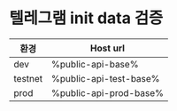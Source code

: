 # 텔레그램 init data 검증

| 환경      | Host url                    |
|---------|-----------------------------|
| dev     | %public-api-base%      |
| testnet | %public-api-test-base% |
| prod    | %public-api-prod-base% |

<api-endpoint openapi-path="../../openapi/telegram_validation-swagger.json" method="POST" endpoint="/telegram/init-data/validate"/>